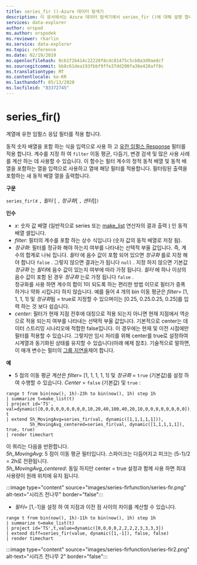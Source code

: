 ```yaml
---
title: series_fir ()-Azure 데이터 탐색기
description: 이 문서에서는 Azure 데이터 탐색기에서 series_fir ()에 대해 설명 합니다.
services: data-explorer
author: orspod
ms.author: orspodek
ms.reviewer: rkarlin
ms.service: data-explorer
ms.topic: reference
ms.date: 02/19/2019
ms.openlocfilehash: 0cb1f2b414c22220f8cdc81475c5cb0a3d9aedcf
ms.sourcegitcommit: bb8c61dea193fbbf9ffe37dd200fa36e428aff8c
ms.translationtype: MT
ms.contentlocale: ko-KR
ms.lasthandoff: 05/13/2020
ms.locfileid: "83372745"
---
```

# <a name="series_fir"></a>series_fir()

계열에 유한 임펄스 응답 필터를 적용 합니다.  

동적 숫자 배열을 포함 하는 식을 입력으로 사용 하 고 [유한 임펄스 Response](https://en.wikipedia.org/wiki/Finite_impulse_response) 필터를 적용 합니다. 계수를 지정 하 여 `filter` 이동 평균, 다듬기, 변경 검색 및 많은 사용 사례를 계산 하는 데 사용할 수 있습니다. 이 함수는 필터 계수의 정적 동적 배열 및 동적 배열을 포함하는 열을 입력으로 사용하고 열에 해당 필터를 적용합니다. 필터링된 출력을 포함하는 새 동적 배열 열을 출력합니다.  

**구문**

`series_fir(`*x* `,` *필터* [ `,` *정규화*[ `,` *센터*]]`)`

**인수**

* *x*: 숫자 값 배열 (일반적으로 series 또는 [make_list](makelist-aggfunction.md) 연산자의 결과 출력 [)](make-seriesoperator.md) 인 동적 배열 셀입니다.
* *filter*: 필터의 계수를 포함 하는 상수 식입니다 (숫자 값의 동적 배열로 저장 됨).
* *정규화*: 필터를 정규화 해야 하는지 여부를 나타내는 선택적 부울 값입니다. 즉, 계수의 합계로 나눠 집니다. *필터* 에 음수 값이 포함 되어 있으면 *정규화* 를로 지정 해야 합니다 `false` . 그렇지 않으면 결과는가 됩니다 `null` . 지정 하지 않으면 기본값 *정규화* 는 *필터*에 음수 값이 있는지 여부에 따라 가정 됩니다. *필터* 에 하나 이상의 음수 값이 포함 된 경우 *정규화* 는로 가정 됩니다 `false` .  
정규화를 사용 하면 계수의 합이 1이 되도록 하는 편리한 방법 이므로 필터가 증폭 하거나 약화 시킵니다 하지 않습니다. 예를 들어 4 개의 bin 이동 평균은 *filter*= [1, 1, 1, 1] 및 *정규화*됨 = true로 지정할 수 있으며이는 [0.25, 0.25.0.25, 0.25]를 입력 하는 것 보다 쉽습니다.
* *center*: 필터가 현재 지점 전후에 대칭으로 적용 되는지 아니면 현재 지점에서 역순으로 적용 되는지 여부를 나타내는 선택적 부울 값입니다. 기본적으로 center는 데이터 스트리밍 시나리오에 적합한 false입니다. 이 경우에는 현재 및 이전 시점에만 필터를 적용할 수 있습니다. 그렇지만 임시 처리를 위해 center를 true로 설정하여 시계열과 동기화된 상태를 유지할 수 있습니다(아래 예제 참조). 기술적으로 말하면,이 매개 변수는 필터의 [그룹 지연을](https://en.wikipedia.org/wiki/Group_delay_and_phase_delay)제어 합니다.

**예**

* 5 점의 이동 평균 계산은 *filter*= [1, 1, 1, 1, 1] 및 *정규화* = `true` (기본값)를 설정 하 여 수행할 수 있습니다. *Center* = `false` (기본값) 및 `true` :

<!-- csl: https://help.kusto.windows.net:443/Samples -->
```kusto
range t from bin(now(), 1h)-23h to bin(now(), 1h) step 1h
| summarize t=make_list(t)
| project id='TS', val=dynamic([0,0,0,0,0,0,0,0,0,10,20,40,100,40,20,10,0,0,0,0,0,0,0,0]), t
| extend 5h_MovingAvg=series_fir(val, dynamic([1,1,1,1,1])),
         5h_MovingAvg_centered=series_fir(val, dynamic([1,1,1,1,1]), true, true)
| render timechart
```

이 쿼리는 다음을 반환합니다.  
*5h_MovingAvg*: 5 점이 이동 평균 필터입니다. 스파이크는 다듬어지고 피크는 (5-1)/2 = 2h로 전환됩니다.  
*5h_MovingAvg_centered*: 동일 하지만 center = true 설정과 함께 사용 하면 최대 사용량이 원래 위치에 유지 됩니다.

:::image type="content" source="images/series-firfunction/series-fir.png" alt-text="시리즈 전나무" border="false":::

* *필터*= [1,-1]을 설정 하 여 지점과 이전 점 사이의 차이를 계산할 수 있습니다.

<!-- csl: https://help.kusto.windows.net:443/Samples -->
```kusto
range t from bin(now(), 1h)-11h to bin(now(), 1h) step 1h
| summarize t=make_list(t)
| project id='TS',t,value=dynamic([0,0,0,0,2,2,2,2,3,3,3,3])
| extend diff=series_fir(value, dynamic([1,-1]), false, false)
| render timechart
```

:::image type="content" source="images/series-firfunction/series-fir2.png" alt-text="시리즈 전나무 2" border="false":::

